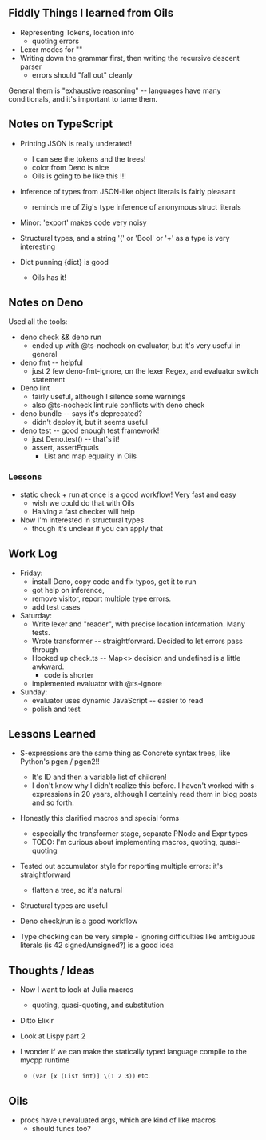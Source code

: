 ## Fiddly Things I learned from Oils

- Representing Tokens, location info
  - quoting errors 
- Lexer modes for ""
- Writing down the grammar first, then writing the recursive descent parser
  - errors should "fall out" cleanly

General them is "exhaustive reasoning" -- languages have many conditionals, and
it's important to tame them.

## Notes on TypeScript

- Printing JSON is really underated!
  - I can see the tokens and the trees!
  - color from Deno is nice
  - Oils is going to be like this !!!

- Inference of types from JSON-like object literals is fairly pleasant
  - reminds me of Zig's type inference of anonymous struct literals

- Minor: 'export' makes code very noisy

- Structural types, and a string '(' or 'Bool' or '+' as a type is very
  interesting

- Dict punning {dict} is good
  - Oils has it!

## Notes on Deno

Used all the tools:

- deno check && deno run
  - ended up with @ts-nocheck on evaluator, but it's very useful in general
- deno fmt -- helpful 
  - just 2 few deno-fmt-ignore, on the lexer Regex, and evaluator switch statement
- Deno lint
  - fairly useful, although I silence some warnings
  - also @ts-nocheck lint rule conflicts with deno check
- deno bundle -- says it's deprecated?
  - didn't deploy it, but it seems useful
- deno test -- good enough test framework!
  - just Deno.test() -- that's it!
  - assert, assertEquals
    - List and map equality in Oils

### Lessons

- static check + run at once is a good workflow!  Very fast and easy
  - wish we could do that with Oils
  - Haiving a fast checker will help
- Now I'm interested in structural types
  - though it's unclear if you can apply that

## Work Log

- Friday:
  - install Deno, copy code and fix typos, get it to run
  - got help on inference,
  - remove visitor, report multiple type errors.
  - add test cases
- Saturday:
  - Write lexer and "reader", with precise location information.  Many tests.
  - Wrote transformer -- straightforward.  Decided to let errors pass through
  - Hooked up check.ts -- Map<> decision and undefined is a little awkward.
    - code is shorter
  - implemented evaluator with @ts-ignore
- Sunday:
  - evaluator uses dynamic JavaScript -- easier to read
  - polish and test

## Lessons Learned

- S-expressions are the same thing as Concrete syntax trees, like Python's pgen
  / pgen2!!
  - It's ID and then a variable list of children!
  - I don't know why I didn't realize this before.  I haven't worked with
    s-expressions in 20 years, although I certainly read them in blog posts and so forth.

- Honestly this clarified macros and special forms
  - especially the transformer stage, separate PNode and Expr types
  - TODO: I'm curious about implementing macros, quoting, quasi-quoting

- Tested out accumulator style for reporting multiple errors: it's
  straightforward
  - flatten a tree, so it's natural

- Structural types are useful

- Deno check/run is a good workflow

- Type checking can be very simple - ignoring difficulties like ambiguous
  literals (is 42 signed/unsigned?) is a good idea


## Thoughts / Ideas

- Now I want to look at Julia macros
  - quoting, quasi-quoting, and substitution
- Ditto Elixir
- Look at Lispy part 2

- I wonder if we can make the statically typed language compile to the mycpp runtime
  - `(var [x (List int)] \(1 2 3))` etc.

## Oils

- procs have unevaluated args, which are kind of like macros
  - should funcs too?



